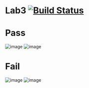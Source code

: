 # Lab3 [![Build Status](https://travis-ci.com/portchiu/509558005.svg?branch=main)](https://travis-ci.com/portchiu/509558005)
# Pass
![image](https://user-images.githubusercontent.com/72786024/113537980-a790f100-960c-11eb-80bb-385ce11687ef.png)
![image](https://user-images.githubusercontent.com/72786024/113537960-9d6ef280-960c-11eb-9267-111ff1913b30.png)
# Fail
![image](https://user-images.githubusercontent.com/72786024/113536666-2d12a200-9609-11eb-879e-18b9a63a4bae.png)
![image](https://user-images.githubusercontent.com/72786024/113536652-23893a00-9609-11eb-8913-25eb8ff1e5a7.png)
